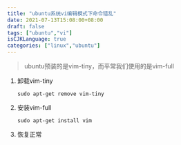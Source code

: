 ```yaml
---
title: "ubuntu系统vi编辑模式下命令错乱"
date: 2021-07-13T15:08:00+08:00
draft: false
tags: ["ubuntu","vi"]
isCJKLanguage: true
categories: ["linux","ubuntu"]
---
```


> ubuntu预装的是vim-tiny，而平常我们使用的是vim-full

1. 卸载vim-tiny

   ```shell
   sudo apt-get remove vim-tiny
   ```

2. 安装vim-full

   ```shell
   sudo apt-get install vim
   ```

3. 恢复正常
